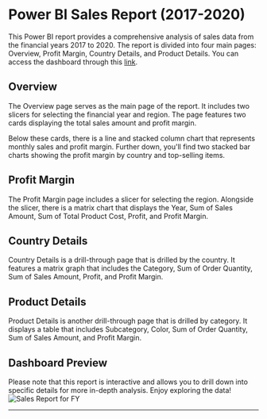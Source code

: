 # Power BI Sales Report (2017-2020)

This Power BI report provides a comprehensive analysis of sales data from the financial years 2017 to 2020. The report is divided into four main pages: Overview, Profit Margin, Country Details, and Product Details. You can access the dashboard through this <a href="https://app.powerbi.com/links/IO3XyuVx9Q?ctid=b2efcef3-8496-40b8-9de8-f135982f3461&pbi_source=linkShare" target="_blank">link</a>.
## Overview

The Overview page serves as the main page of the report. It includes two slicers for selecting the financial year and region. The page features two cards displaying the total sales amount and profit margin. 

Below these cards, there is a line and stacked column chart that represents monthly sales and profit margin. Further down, you'll find two stacked bar charts showing the profit margin by country and top-selling items.

## Profit Margin

The Profit Margin page includes a slicer for selecting the region. Alongside the slicer, there is a matrix chart that displays the Year, Sum of Sales Amount, Sum of Total Product Cost, Profit, and Profit Margin.

## Country Details

Country Details is a drill-through page that is drilled by the country. It features a matrix graph that includes the Category, Sum of Order Quantity, Sum of Sales Amount, Profit, and Profit Margin.

## Product Details

Product Details is another drill-through page that is drilled by category. It displays a table that includes Subcategory, Color, Sum of Order Quantity, Sum of Sales Amount, and Profit Margin.

## Dashboard Preview
Please note that this report is interactive and allows you to drill down into specific details for more in-depth analysis. Enjoy exploring the data!
![Sales Report for FY](https://github.com/sahil-sharma-50/FY-2017-2020-Sales-Report/assets/69411413/4a4f8d69-4e52-47db-99e3-e6582b5916ce)


---
